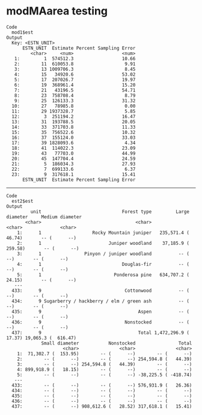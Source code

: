 # modMAarea testing

    Code
      mod1$est
    Output
      Key: <ESTN_UNIT>
          ESTN_UNIT  Estimate Percent Sampling Error
             <char>     <num>                  <num>
       1:         1  574512.3                  10.66
       2:        11  610053.8                   9.91
       3:        13 1009706.3                   8.45
       4:        15   34920.6                  53.02
       5:        17  207026.7                  19.97
       6:        19  368961.4                  15.20
       7:        21   43196.5                  54.71
       8:        23  758708.4                   8.79
       9:        25  126133.3                  31.32
      10:        27   78985.8                   0.00
      11:        29 1937328.7                   5.85
      12:         3  251194.2                  16.47
      13:        31  193788.5                  20.05
      14:        33  371703.8                  11.33
      15:        35  756522.6                  10.32
      16:        37  155124.0                  33.03
      17:        39 1828093.6                   4.34
      18:        41  114022.3                  23.09
      19:        43   77703.0                  44.99
      20:        45  147704.4                  24.59
      21:         5  186034.3                  27.93
      22:         7  699133.6                   6.37
      23:         9  317618.1                  15.41
          ESTN_UNIT  Estimate Percent Sampling Error

---

    Code
      est2$est
    Output
             unit                              Forest type         Large diameter     Medium diameter
           <char>                                   <char>                 <char>              <char>
        1:      1                   Rocky Mountain juniper   235,571.4 (   46.74)       -- (      --)
        2:      1                         Juniper woodland    37,185.9 (  259.58)       -- (      --)
        3:      1                Pinyon / juniper woodland          -- (      --)       -- (      --)
        4:      1                              Douglas-fir          -- (      --)       -- (      --)
        5:      1                           Ponderosa pine   634,707.2 (   24.15)       -- (      --)
       ---                                                                                           
      433:      9                               Cottonwood          -- (      --)       -- (      --)
      434:      9 Sugarberry / hackberry / elm / green ash          -- (      --)       -- (      --)
      435:      9                                    Aspen          -- (      --)       -- (      --)
      436:      9                               Nonstocked          -- (      --)       -- (      --)
      437:      9                                    Total 1,472,296.9 (   17.37) 19,065.3 (  616.47)
                 Small diameter           Nonstocked                Total
                         <char>               <char>               <char>
        1:  71,302.7 (  153.95)        -- (      --)        -- (      --)
        2:        -- (      --)        -- (      --) 254,594.8 (   44.39)
        3:        -- (      --) 254,594.8 (   44.39)        -- (      --)
        4: 899,918.9 (   18.15)        -- (      --)        -- (      --)
        5:        -- (      --)        -- (      --) -38,225.5 ( -418.74)
       ---                                                               
      433:        -- (      --)        -- (      --) 576,931.9 (   26.36)
      434:        -- (      --)        -- (      --)        -- (      --)
      435:        -- (      --)        -- (      --)        -- (      --)
      436:        -- (      --)        -- (      --)        -- (      --)
      437:        -- (      --) 908,612.6 (   28.52) 317,618.1 (   15.41)

